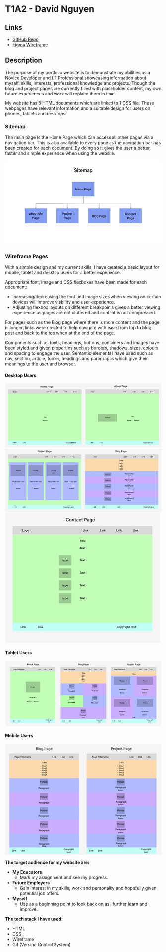 # T1A2 - David Nguyen #  
## Links ##  
* [GitHub Repo](https://github.com/dn-coding/DavidNguyen_T1A2)  
* [Figma Wireframe](https://www.figma.com/file/EG50EHP4VsPpB1KkByHSZh/T1A2?type=design&t=nBaXAmqjzQ8DZpQc-6)  
## Description ##  
  The purpose of my portfolio website is to demonstrate my abilities as a Novice Developer and I.T Professional showcasing information about myself, skills, interests, professional knowledge and projects. Though the blog and project pages are currently filled with placeholder content, my own future experiences and work will replace them in time.  

  My website has 5 HTML documents which are linked to 1 CSS file. These webpages have relevant information and a suitable design for users on phones, tablets and desktops.

  
  
  ### Sitemap ###

  The main page is the Home Page which can access all other pages via a navigation bar. This is also available to every page as the navigation bar has been created for each document. By doing so it gives the user a better, faster and simple experience when using the website.

  ![Sitemap](./src/docs/Screenshots/sitemap.JPG)  
  
  ### Wireframe Pages ### 
  
  With a simple design and my current skills, I have created a basic layout for mobile, tablet and desktop users for a better experience.  

  Appropriate font, image and CSS flexboxes have been made for each document:
  
  *  Increasing/decreasing the font and image sizes when viewing on certain devices will improve visbility and user experience. 
  *  Adjusting flexbox layouts on different breakpoints gives a better viewing experience as pages are not cluttered and content is not compressed.  
    
  For pages such as the Blog page where there is more content and the page is longer, links were created to help navigate with ease from top to blog post and back to the top when at the end of the page. 

  Components such as fonts, headings, buttons, containers and images have been styled and given properties such as borders, shadows, sizes, colours and spacing to engage the user.
  Semantic elements I have used such as nav, section, article, footer, headings and paragraphs which give their meanings to the user and browser.

  #### Desktop Users
  ![Home and About pages for desktop users](./src/docs/home-about.jpg)  
  ![Project and Blog pages for desktop users](./src/docs/project-blog.jpg)  
  ![Contact page for desktop users](./src/docs/contactpage-desktop.JPG)  

  #### Tablet Users ####  
    
  ![About, Blog and Project pages for tablet users](./src/docs/tablet-pages.jpg) 

  #### Mobile Users ####  
    
  ![Blog and Project pages for mobile users](./src/docs/mobile-pages.PNG)

  
**The target audience for my website are:**  
* **My Educators**  
  - Mark my assignment and see my progress.  
* **Future Employers**  
  - Gain interest in my skills, work and personality and hopefully given potential job offers.  
* **Myself**  
  - Use as a beginning point to look back on as I further learn and improve.  
    
**The tech stack I have used:**    
* HTML  
* CSS  
* Wireframe
* Git (Version Control System)  